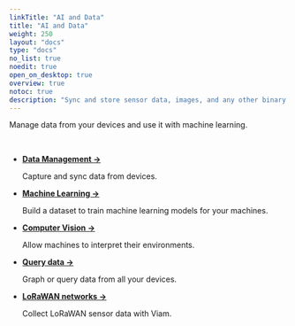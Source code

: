 ```yaml
---
linkTitle: "AI and Data"
title: "AI and Data"
weight: 250
layout: "docs"
type: "docs"
no_list: true
noedit: true
open_on_desktop: true
overview: true
notoc: true
description: "Sync and store sensor data, images, and any other binary or timeseries data. Then use ML and AI to turn your data into insights and action."
---
```


<div class="max-page gray-container">
<p> Manage data from your devices and use it with machine learning.</p>
<br>

- [**Data Management →**](/data-ai/capture-data/capture-sync/)

  Capture and sync data from devices.

- [**Machine Learning →**](/data-ai/train/train-tflite/)

  Build a dataset to train machine learning models for your machines.

- [**Computer Vision →**](/data-ai/ai/run-inference/)

  Allow machines to interpret their environments.

- [**Query data →**](/data-ai/data/query/)

  Graph or query data from all your devices.

- [**LoRaWAN networks →**](/data-ai/capture-data/lorawan/)

  Collect LoRaWAN sensor data with Viam.

  </div>
